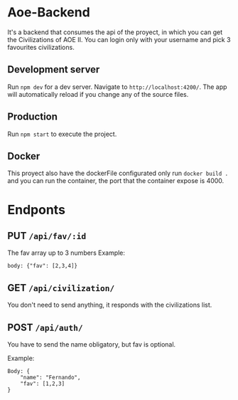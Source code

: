 # Aoe-Backend
It's a backend that consumes the api of the proyect, in which you can get the Civilizations of AOE II. You can login only with your username and pick 3 favourites civilizations.


## Development server

Run `npm dev` for a dev server. Navigate to `http://localhost:4200/`. The app will automatically reload if you change any of the source files.


## Production

Run `npm start` to execute the project.

## Docker

This proyect also have the dockerFile configurated only run `docker build .` and you can run the container, the port that the container expose is 4000.


# Endponts

## PUT `/api/fav/:id`

The fav array up to 3 numbers
Example:
```
body: {"fav": [2,3,4]}
```
## GET `/api/civilization/`

You don't need to send anything, it responds with the civilizations list.

## POST `/api/auth/`
You have to send the name obligatory, but fav is optional.

Example:
```
Body: {
    "name": "Fernando",
    "fav": [1,2,3]
}
```
